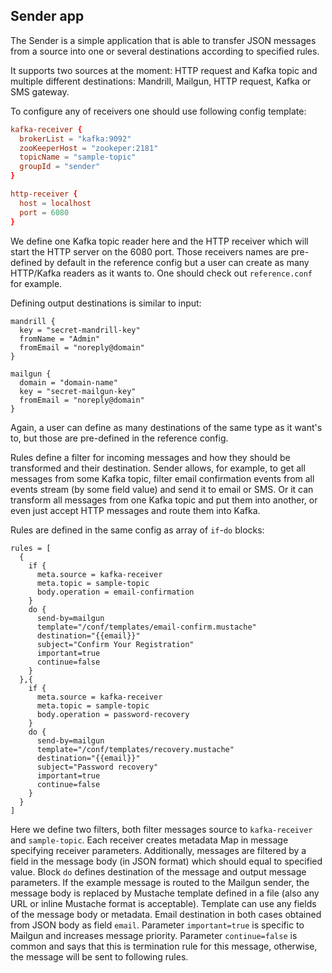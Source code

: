 ## Sender app


The Sender is a simple application that is able to transfer JSON messages from a source into one or several destinations according to specified rules. 

It supports two sources at the moment: HTTP request and Kafka topic and multiple different destinations: Mandrill, Mailgun, HTTP request, Kafka or SMS gateway. 

To configure any of receivers one should use following config template: 

```conf
kafka-receiver {
  brokerList = "kafka:9092"
  zooKeeperHost = "zookeper:2181"
  topicName = "sample-topic"
  groupId = "sender"
}

http-receiver {
  host = localhost
  port = 6080
}
```

We define one Kafka topic reader here and the HTTP receiver which will start the HTTP server on the 6080 port. Those receivers names are pre-defined by default in the reference config but a user can create as many HTTP/Kafka readers as it wants to. One should check out `reference.conf` for example.

Defining output destinations is similar to input:

```
mandrill {
  key = "secret-mandrill-key"
  fromName = "Admin"
  fromEmail = "noreply@domain"
}

mailgun {
  domain = "domain-name"
  key = "secret-mailgun-key"
  fromEmail = "noreply@domain"
}

```

Again, a user can define as many destinations of the same type as it want's to, but those are pre-defined in the reference config.

Rules define a filter for incoming messages and how they should be transformed and their destination.
Sender allows, for example, to get all messages from some Kafka topic, filter email confirmation events from all events stream (by some field value) and send it to email or SMS. Or it can transform all messages from one Kafka topic and put them into another, or even just accept HTTP messages and route them into Kafka.

Rules are defined in the same config as array of `if`-`do` blocks:
 
```
rules = [
  {
    if {
      meta.source = kafka-receiver
      meta.topic = sample-topic
      body.operation = email-confirmation
    }
    do {
      send-by=mailgun
      template="/conf/templates/email-confirm.mustache"
      destination="{{email}}"
      subject="Confirm Your Registration"
      important=true
      continue=false
    }
  },{
    if {
      meta.source = kafka-receiver
      meta.topic = sample-topic
      body.operation = password-recovery
    }
    do {
      send-by=mailgun
      template="/conf/templates/recovery.mustache"
      destination="{{email}}"
      subject="Password recovery"
      important=true
      continue=false
    }
  }
]

```

Here we define two filters, both filter messages source to `kafka-receiver` and `sample-topic`. Each receiver creates metadata Map in message specifying receiver parameters. Additionally, messages are filtered by a field in the message body (in JSON format) which should equal to specified value. Block `do` defines destination of the message and output message parameters. If the example message is routed to the Mailgun sender, the message body is replaced by Mustache template defined in a file (also any URL or inline Mustache format is acceptable). Template can use any fields of the message body or metadata. Email destination in both cases obtained from JSON body as field `email`. Parameter `important=true` is specific to Mailgun and increases message priority.
Parameter `continue=false` is common and says that this is termination rule for this message, otherwise, the message will be sent to following rules.
